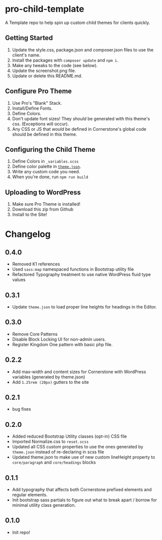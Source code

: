 # pro-child-template

A Template repo to help spin up custom child themes for clients quickly.

## Getting Started

1. Update the style.css, package.json and composer.json files to use the client's name.
2. Install the packages with `composer update` and `npm i`.
3. Make any tweaks to the code (see below).
4. Update the screenshot.png file.
5. Update or delete this README.md.

## Configure Pro Theme

1. Use Pro's "Blank" Stack.
2. Install/Define Fonts.
3. Define Colors.
4. Don't update font sizes! They _should_ be generated with this theme's css. (Exceptions will occur).
5. Any CSS or JS that _would_ be defined in Cornerstone's global code should be defined in this theme.

## Configuring the Child Theme

1. Define Colors in `_variables.scss`
2. Define color palette in [`theme.json`](https://developer.wordpress.org/themes/global-settings-and-styles/settings/color/).
3. Write any custom code you need.
4. When you're done, run `npm run build`

## Uploading to WordPress

1. Make sure Pro Theme is installed!
2. Download this zip from Github
3. Install to the Site!

# Changelog

## 0.4.0

-   Removed K1 references
-   Used `sass:map` namespaced functions in Bootstrap utility file
-   Refactored Typography treatment to use native WordPress fluid type values

## 0.3.1

-   Update `theme.json` to load proper line heights for headings in the Editor.

## 0.3.0

-   Remove Core Patterns
-   Disable Block Locking UI for non-admin users.
-   Register Kingdom One pattern with basic php file.

## 0.2.2

-   Add max-width and content sizes for Cornerstone with WordPress variables (generated by theme.json)
-   Add `1.25rem (20px)` gutters to the site

## 0.2.1

-   bug fixes

## 0.2.0

-   Added reduced Bootstrap Utility classes (opt-in) CSS file
-   Imported Normalize.css to `reset.scss`
-   Updated all CSS custom properties to use the ones generated by `theme.json` instead of re-declaring in scss file
-   Updated theme.json to make use of new custom lineHeight property to `core/paragraph` and `core/headings` blocks

## 0.1.1

-   Add typography that affects both Cornerstone prefixed elements and regular elements.
-   Init bootstrap sass partials to figure out what to break apart / borrow for minimal utility class generation.

## 0.1.0

-   Init repo!
